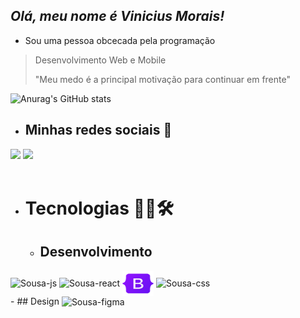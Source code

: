 ## <i>Olá, meu nome é Vinicius Morais!</i>
  
- Sou uma pessoa obcecada pela programação
> 
> Desenvolvimento Web e Mobile
>
> "Meu medo é a principal motivação para continuar em frente"
>
![Anurag's GitHub stats](https://github-readme-stats.vercel.app/api?username=Sousasz&show_icons=true&theme=dark)

  - ## Minhas redes sociais 🤳
   
<div>
  <a href="https://instagram.com/sousaodev" target="_blank"><img src="https://img.shields.io/badge/-Instagram-%23E4405F?style=for-the-badge&logo=instagram&logoColor=white" target="_blank"></a>
<a href="https://www.linkedin.com/in/vinicius-morais-3980b32a3/"><img src="https://img.shields.io/badge/LinkedIn-0077B5?style=for-the-badge&logo=linkedin&logoColor=white" /></a>
</div><br>

  - #  Tecnologias 👨‍💻🛠
      - ## Desenvolvimento
<div style="display: inline_block">
  <img align="center" alt="Sousa-js" height="40" width="50" src="https://skillicons.dev/icons?i=js" />
  <img align="center" alt="Sousa-react" height="40" width="50" src="https://skillicons.dev/icons?i=react" />
  <img align="center" alt="Sousa-bootstrap" height="40" width="50" src="https://raw.githubusercontent.com/devicons/devicon/master/icons/bootstrap/bootstrap-original.svg">
  <img align="center" alt="Sousa-css" height="40" width="50" src="https://skillicons.dev/icons?i=css" />

  <br />
     - ## Design

  <img align="center" alt="Sousa-figma" height="40" width="50" src="https://skillicons.dev/icons?i=figma" />
</div>
<br />


